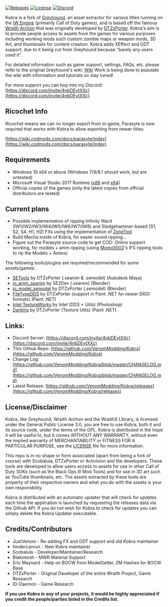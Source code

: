 [![Releases](https://img.shields.io/github/downloads/VenomModding/Kobra/total.svg)](https://github.com/VenomModding/Kobra/releases)
[![License](https://img.shields.io/github/license/VenomModding/Kobra.svg)](https://github.com/VenomModding/Kobra/blob/master/LICENSE)
[![Discord](https://img.shields.io/badge/chat-Discord-blue.svg)](https://discord.com/invite/4nbDEytXXc)

Kobra is a fork of [Greyhound](https://github.com/Scobalula/Greyhound), an asset extractor for various titles running on the [IW Engine](https://en.wikipedia.org/wiki/IW_(game_engine)) (primarily Call of Duty games), and is based off the famous [Wraith Archon](https://github.com/dtzxporter/WraithXArchon/) that was originally developed by [DTZxPorter](https://github.com/dtzxporter/). Kobra's aim is to provide people access to assets from the games for various purposes including working mods such custom zombie maps or weapon mods, 3D Art, and thumbnails for content creation. Kobra adds XEffect and GDT support, due to it being cut from Greyhound because "barely any users used it".

For detailed information such as game support, settings, FAQs, etc. please refer to the original Greyhound's wiki: [Wiki](https://scobalula.github.io/Greyhound/) Work is being done to populate the wiki with information and tutorials so stay tuned!

For more support you can hop into my Discord: [https://discord.com/invite/4nbDEytXXc](https://discord.com/invite/4nbDEytXXc)

## Ricochet Info

Ricochet means we can no longer export from in-game, Parasyte is now required that works with Kobra to allow exporting from newer titles:

[https://wiki.codmods.com/docs/parasyte/index](https://wiki.codmods.com/docs/parasyte/index)

## Requirements

* Windows 10 x64 or above (Windows 7/8/8.1 should work, but are untested)
* Microsoft Visual Studio 2017 Runtime ([x86](https://aka.ms/vs/16/release/vc_redist.x86.exe) and [x64](https://aka.ms/vs/16/release/vc_redist.x64.exe))
* Official copies of the games (only the latest copies from official distributors are tested)

## Current plans
* Possible implementation of ripping Infinity Ward (IW1/IW2/IW3/IW4/IW5/IW6/IW7/IW8) and Sledgehammer-based (S1, S2, S4, H1, H2) FXs using the implementation of [ZoneTool](https://github.com/ZoneTool/zonetool)
* Build Mecha inside of Kobra, for easier sound ripping...
* Figure out the Parasyte source code to get COD: Online support working, for models + anim ripping (using [Momo5502](https://github.com/momo5502)'s IFS ripping tools to rip the Models + Anims)

The following tools/plugins are required/recommended for some assets/games:

* [SETools](https://github.com/dtzxporter/SETools) by DTZxPorter (.seanim & .semodel) (Autodesk Maya)
* [io_anim_seanim](https://github.com/SE2Dev/io_anim_seanim) by SE2Dev (.seanim) (Blender)
* [io_model_semodel](https://github.com/dtzxporter/io_model_semodel) by DTZxPorter (.semodel) (Blender)
* [FileTypeDDS](https://github.com/dtzxporter/FileTypeDDS) by DTZxPorter (support in Paint .NET for newer DXGI formats) (Paint .NET)
* [Intel TextureWorks](https://software.intel.com/en-us/articles/intel-texture-works-plugin) by Intel (DDS + Utils) (Photoshop)
* [DarkIris](https://aviacreations.com/modme/index.php?view=topic&tid=831) by DTZxPorter (Texture Utils) (Paint .NET)

## Links:
* Discord Server: [https://discord.com/invite/4nbDEytXXc](https://discord.com/invite/4nbDEytXXc)
* This Github Repo: [https://github.com/VenomModding/Kobra](https://github.com/VenomModding/Kobra)
* Change Log: [https://github.com/VenomModding/Kobra/blob/master/CHANGELOG.md](https://github.com/VenomModding/Kobra/blob/master/CHANGELOG.md)
* Latest Release: [https://github.com/VenomModding/Kobra/releases](https://github.com/VenomModding/Kobra/releases)

## License/Disclaimer

Kobra, like Greyhound, Wraith Archon and the WraithX Library, is licensed under the General Public License 3.0, you are free to use Kobra, both it and its source code, under the terms of the GPL. Kobra is distributed in the hope it will be useful to, but it comes WITHOUT ANY WARRANTY, without even the implied warranty of MERCHANTABILITY or FITNESS FOR A PARTICULAR PURPOSE, see the [LICENSE](https://github.com/VenomModding/Kobra/blob/master/LICENSE) file for more information.

This repo is in no shape or form associated (apart from being a fork of course) with Scobalula, DTZxPorter or Activision and the developers. These tools are developed to allow users access to assets for use in other Call of Duty SDKs (such as the Black Ops III Mod Tools) and for use in 3D art such as YouTube thumbnails, etc. The assets extracted by these tools are property of their respective owners and what you do with the assets is your own responsbility.

Kobra is distributed with an automatic updater that will check for updates each time the application is launched by requesting the releases data via the Github API. If you do not wish for Kobra to check for updates you can simply delete the Kobra Updater executable.

## Credits/Contributors

* JustVenom - Re-adding FX and GDT support and old Kobra maintainer
* hindercanrun - New Kobra maintainer
* Scobalula - Developer/Maintainer/Research
* Blakintosh - MWR Material Support
* Eric Maynard - Help on BOCW from ModelGetter, ZM Hashes for BOCW Base
* DTZxPorter - Original Developer of the entire Wraith Project, Game Research
* ID-Daemon - Game Research

**If you use Kobra in any of your projects, it would be highly appreciated if you credit the people/parties listed in the Credits list.**
